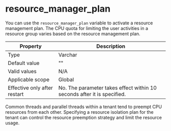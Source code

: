 # resource_manager_plan

You can use the `resource_manager_plan` variable to activate a resource management plan. The CPU quota for limiting the user activities in a resource group varies based on the resource management plan.

| Property | Description |
|--------|---------------|
| Type | Varchar |
| Default value | "" |
| Valid values | N/A |
| Applicable scope | Global |
| Effective only after restart | No. The parameter takes effect within 10 seconds after it is specified. |

Common threads and parallel threads within a tenant tend to preempt CPU resources from each other. Specifying a resource isolation plan for the tenant can control the resource preemption strategy and limit the resource usage.
